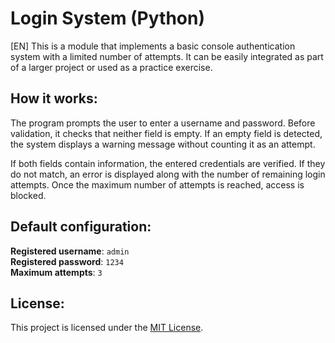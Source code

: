 # Login System (Python)

[EN] This is a module that implements a basic console authentication system with a limited number of attempts. It can be easily integrated as part of a larger project or used as a practice exercise.

## How it works:

The program prompts the user to enter a username and password. Before validation, it checks that neither field is empty. If an empty field is detected, the system displays a warning message without counting it as an attempt.

If both fields contain information, the entered credentials are verified. If they do not match, an error is displayed along with the number of remaining login attempts. Once the maximum number of attempts is reached, access is blocked.

## Default configuration:

**Registered username**: `admin`  
**Registered password**: `1234`  
**Maximum attempts**: `3`

## License:

This project is licensed under the [MIT License](LICENSE).
